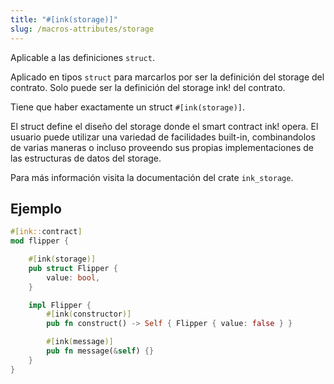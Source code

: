 ```yaml
---
title: "#[ink(storage)]"
slug: /macros-attributes/storage
---
```


Aplicable a las definiciones `struct`. 

Aplicado en tipos `struct` para marcarlos por 
ser la definición del storage del contrato.
Solo puede ser la definición del storage ink! del contrato.


Tiene que haber exactamente un struct `#[ink(storage)]`.

El struct define el diseño del storage donde el smart contract ink! opera.
El usuario puede utilizar una variedad de facilidades built-in, combinandolos de varias maneras
o incluso proveendo sus propias implementaciones de las estructuras de datos del storage.

Para más información visita la documentación del crate `ink_storage`.

## Ejemplo


```rust
#[ink::contract]
mod flipper {

    #[ink(storage)]
    pub struct Flipper {
        value: bool,
    }

    impl Flipper {
        #[ink(constructor)]
        pub fn construct() -> Self { Flipper { value: false } }

        #[ink(message)]
        pub fn message(&self) {}
    }
}
```

